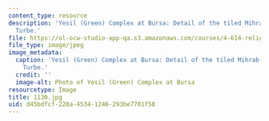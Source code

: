 ```yaml
---
content_type: resource
description: 'Yesil (Green) Complex at Bursa: Detail of the tiled Mihrab in the Yesil
  Turbe.'
file: https://ol-ocw-studio-app-qa.s3.amazonaws.com/courses/4-614-religious-architecture-and-islamic-cultures-fall-2002/d45bdfcf228a45341246293be7701f58_1130.jpg
file_type: image/jpeg
image_metadata:
  caption: 'Yesil (Green) Complex at Bursa: Detail of the tiled Mihrab in the Yesil
    Turbe.'
  credit: ''
  image-alt: Photo of Yesil (Green) Complex at Bursa
resourcetype: Image
title: 1130.jpg
uid: d45bdfcf-228a-4534-1246-293be7701f58
---
```

